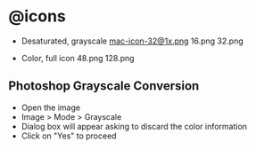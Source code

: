 # @icons
- Desaturated, grayscale
mac-icon-32@1x.png 
16.png
32.png

- Color, full icon
48.png
128.png

## Photoshop Grayscale Conversion
- Open the image
- Image > Mode > Grayscale
- Dialog box will appear asking to discard the color information
- Click on "Yes" to proceed